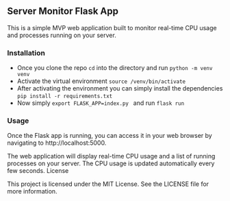 ## Server Monitor Flask App

This is a simple MVP web application built to monitor real-time CPU usage and processes running on your server.


### Installation

- Once you clone the repo `cd` into the directory and run `python -m venv venv`
- Activate the virtual environment `source /venv/bin/activate`
- After activating the environment you can simply install the dependencies `pip install -r requirements.txt`
- Now simply `export FLASK_APP=index.py ` and run `flask run`


### Usage

Once the Flask app is running, you can access it in your web browser by navigating to http://localhost:5000.

The web application will display real-time CPU usage and a list of running processes on your server. The CPU usage is updated automatically every few seconds.
License

This project is licensed under the MIT License. See the LICENSE file for more information.